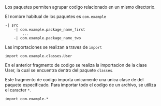 Los paquetes permiten agrupar codigo relacionado en un mismo directorio.

El nombre habitual de los paquetes es  `com.example`

    -| src
        -| com.example.package_name_first
            ...
        -| com.example.package_name_two

Las importaciones se realizan a traves de `import`

    import com.example.classes.User

En el anterior fragmento de codigo se realiza la importacion de la clase User, la cual se encuentra dentro del paquete `classes`.

Este fragmento de codigo importa unicamente una unica clase de del paquete especificado. Para importar todo el codigo de un archivo, se utiliza el caracter `*`.

    import com.example.*